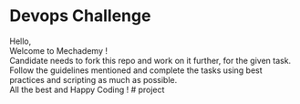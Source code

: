 # Devops Challenge
Hello,\
Welcome to Mechademy !\
Candidate needs to fork this repo and work on it further, for the given task.
Follow the guidelines mentioned and complete the tasks using best practices and scripting as much as possible.\
All the best and Happy Coding !
#   p r o j e c t  
 